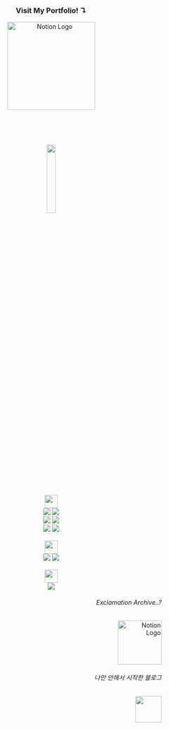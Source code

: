 <!-- Open Center -->
<div align="center">

  <span>
    <h3>Visit My Portfolio! ↴ </h3>
    <a href="https://sparkly-report-5cc.notion.site/cad30c98023042a1a1af99519a58031b?pvs=74">
      <img src="https://img.shields.io/badge/Notion Portfolio-0489B1?style=plastic&logo=Notion&logoColor=white" width="200" height="auto" alt="Notion Logo"/>
    </a>
  </span>

  </br></br></br>

<!-- 커비들 -->
<div>
  <img width = 20% src='https://github.com/dlawork9888/dlawork9888/assets/127077818/1de000d1-ee6e-4e8b-9daf-0fbac2a7681c'>
</div>

<br/>

<!-- Stacks ! -->
<div>
  <img height=30 src='https://github.com/dlawork9888/dlawork9888/assets/127077818/b2cb1b82-267b-45eb-b2db-68c7f375edb4'>
</div>

<div>
  <span>
    <img src="https://img.shields.io/badge/Python-222222?style=for-the-badge&logo=Python&logoColor=white">
    <img src="https://img.shields.io/badge/JavaScript-222222?style=for-the-badge&logo=JavaScript&logoColor=white">
  </span>
</div>

<div>
  <span>
    <img src="https://img.shields.io/badge/Tensorflow-222222?style=for-the-badge&logo=Tensorflow&logoColor=white">
    <img src="https://img.shields.io/badge/Pytorch-222222?style=for-the-badge&logo=Pytorch&logoColor=white"> 
  </span>
</div>

<div>
   <span>
    <img src="https://img.shields.io/badge/Django-222222?style=for-the-badge&logo=Django&logoColor=white">
    <img src="https://img.shields.io/badge/React&Native-222222?style=for-the-badge&logo=React&logoColor=white">  
  </span>
</div>
  
<br/>

<!-- What's Next ? -->
<div>
  <img height=30 src='https://github.com/dlawork9888/dlawork9888/assets/127077818/2cba3bb4-c0ce-4e75-96f6-3fe526814e8a'>
</div>

<span>
  <img src="https://img.shields.io/badge/Java-222222?style=for-the-badge&logo=OpenJDK&logoColor=white">
  <img src="https://img.shields.io/badge/Spring-222222?style=for-the-badge&logo=spring&logoColor=white">  
</span>
  
<br/>
<br/>

<!-- Comming Soon ... -->

<div>
  <img height=30 src='https://github.com/dlawork9888/dlawork9888/assets/127077818/8b6db767-865a-485c-b5ee-b569b36e583b'>
</div>

<span>
  <img src="https://img.shields.io/badge/Giihub Pages-222222?style=for-the-badge&logo=githubpages&logoColor=white">
</span>


</div>
<!-- Close Center -->


<div align='right'>
  
  ###### Exclamation Archive..?
  <a href="https://sparkly-report-5cc.notion.site/5db8aa4a32874fe9894f016fc8c16924">
    <img src="https://img.shields.io/badge/Exclamation Archive-6E6E6E?style=plastic&logo=Notion&logoColor=white" width="100" height="auto" alt="Notion Logo"/>
  </a>

  ###### 나만 안해서 시작한 블로그
  <a href="https://velog.io/@dlawork9888/posts">
    <img src="https://img.shields.io/badge/Velog-6E6E6E?style=plastic&logo=Velog&logoColor=white" width="60" height="auto"/>
  </a>

</div>




